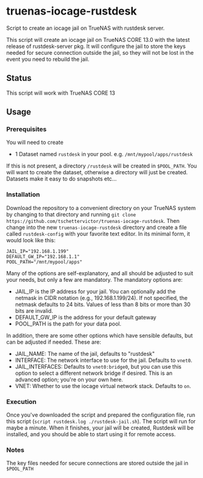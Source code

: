 # truenas-iocage-rustdesk
Script to create an iocage jail on TrueNAS with rustdesk server.

This script will create an iocage jail on TrueNAS CORE 13.0 with the latest release of rustdesk-server pkg. It will configure the jail to store the keys needed for secure connection outside the jail, so they will not be lost in the event you need to rebuild the jail.

## Status
This script will work with TrueNAS CORE 13

## Usage

### Prerequisites

You will need to create
- 1 Dataset named `rustdesk` in your pool.
e.g. `/mnt/mypool/apps/rustdesk`

If this is not present, a directory `/rustdesk` will be created in `$POOL_PATH`. You will want to create the dataset, otherwise a directory will just be created. Datasets make it easy to do snapshots etc...

### Installation
Download the repository to a convenient directory on your TrueNAS system by changing to that directory and running `git clone https://github.com/tschettervictor/truenas-iocage-rustdesk`.  Then change into the new `truenas-iocage-rustdesk` directory and create a file called `rustdesk-config` with your favorite text editor.  In its minimal form, it would look like this:
```
JAIL_IP="192.168.1.199"
DEFAULT_GW_IP="192.168.1.1"
POOL_PATH="/mnt/mypool/apps"
```
Many of the options are self-explanatory, and all should be adjusted to suit your needs, but only a few are mandatory.  The mandatory options are:

* JAIL_IP is the IP address for your jail.  You can optionally add the netmask in CIDR notation (e.g., 192.168.1.199/24).  If not specified, the netmask defaults to 24 bits.  Values of less than 8 bits or more than 30 bits are invalid.
* DEFAULT_GW_IP is the address for your default gateway
* POOL_PATH is the path for your data pool.
 
In addition, there are some other options which have sensible defaults, but can be adjusted if needed.  These are:

* JAIL_NAME: The name of the jail, defaults to "rustdesk"
* INTERFACE: The network interface to use for the jail.  Defaults to `vnet0`.
* JAIL_INTERFACES: Defaults to `vnet0:bridge0`, but you can use this option to select a different network bridge if desired.  This is an advanced option; you're on your own here.
* VNET: Whether to use the iocage virtual network stack.  Defaults to `on`.

### Execution
Once you've downloaded the script and prepared the configuration file, run this script (`script rustdesk.log ./rustdesk-jail.sh`).  The script will run for maybe a minute.  When it finishes, your jail will be created, Rustdesk will be installed, and you should be able to start using it for remote access.

### Notes
The key files needed for secure connections are stored outside the jail in `$POOL_PATH`
